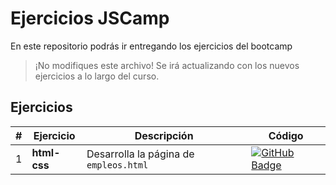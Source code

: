 # Ejercicios JSCamp

En este repositorio podrás ir entregando los ejercicios del bootcamp

> ¡No modifiques este archivo! Se irá actualizando con los nuevos ejercicios a lo largo del curso.

## Ejercicios

| #   | Ejercicio    | Descripción                            | Código                                                                                                                 |
| --- | ------------ | -------------------------------------- | ---------------------------------------------------------------------------------------------------------------------- |
| 1   | **html-css** | Desarrolla la página de `empleos.html` | [![GitHub Badge](https://img.shields.io/badge/estado-por_entregar-yellow)](/01-ejercicio-html-css/tree/main/README.md) |
